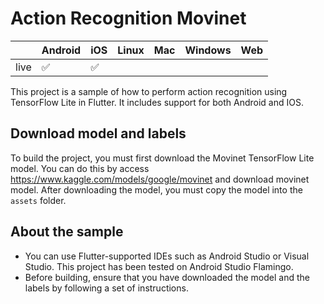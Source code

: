 # Action Recognition Movinet

|      | Android | iOS | Linux | Mac | Windows | Web |
|------|---------|-----|-------|-----|---------|-----|
| live | ✅       | ✅   |       |     |         |     |

This project is a sample of how to perform action recognition using
TensorFlow Lite in Flutter. It includes support for both Android and IOS.

## Download model and labels

To build the project, you must first download the Movinet TensorFlow Lite
model. You can do this by access https://www.kaggle.com/models/google/movinet
and download movinet model. After downloading the model, you must copy the model
into the `assets` folder.

## About the sample

- You can use Flutter-supported IDEs such as Android Studio or Visual Studio.
  This project has been tested on Android Studio Flamingo.
- Before building, ensure that you have downloaded the model and the labels by
  following a set of instructions.
